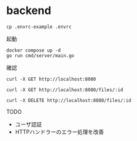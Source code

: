 # backend
```
cp .envrc-example .envrc
```

起動
```
docker compose up -d
go run cmd/server/main.go
```

確認
```
curl -X GET http://localhost:8080

curl -X GET http://localhost:8080/files/:id

curl -X DELETE http://localhost:8080/files/:id
```

TODO
- ユーザ認証
- HTTPハンドラーのエラー処理を改善
